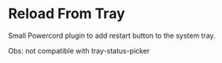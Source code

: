 # Reload From Tray
Small Powercord plugin to add restart button to the system tray.

Obs: not compatible with tray-status-picker

